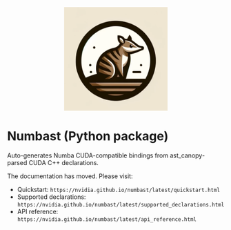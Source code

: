 <div align="center"><img src="../static/numbat.png" width="240"/></div>

# Numbast (Python package)

Auto-generates Numba CUDA-compatible bindings from ast_canopy-parsed CUDA C++ declarations.

The documentation has moved. Please visit:

- Quickstart: `https://nvidia.github.io/numbast/latest/quickstart.html`
- Supported declarations: `https://nvidia.github.io/numbast/latest/supported_declarations.html`
- API reference: `https://nvidia.github.io/numbast/latest/api_reference.html`

